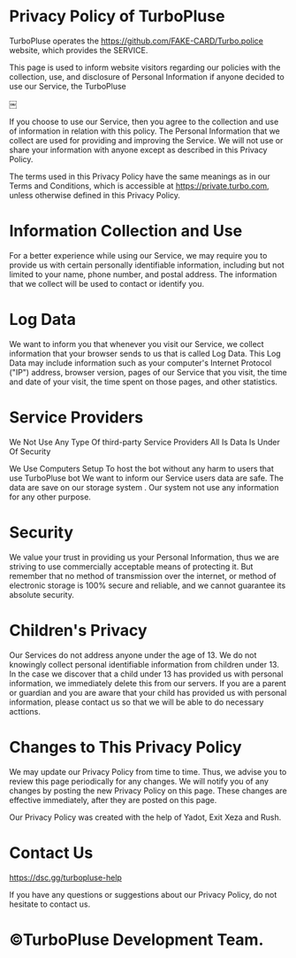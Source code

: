 # Privacy Policy of TurboPluse

TurboPluse operates the https://github.com/FAKE-CARD/Turbo.police website, which provides the SERVICE.

This page is used to inform website visitors regarding our policies with the collection, use, and disclosure of Personal Information if anyone decided to use our Service, the TurboPluse

￼


If you choose to use our Service, then you agree to the collection and use of information in relation with this policy. The Personal Information that we collect are used for providing and improving the Service. We will not use or share your information with anyone except as described in this Privacy Policy.

The terms used in this Privacy Policy have the same meanings as in our Terms and Conditions, which is accessible at https://private.turbo.com, unless otherwise defined in this Privacy Policy.

# Information Collection and Use

For a better experience while using our Service, we may require you to provide us with certain personally identifiable information, including but not limited to your name, phone number, and postal address. The information that we collect will be used to contact or identify you.

# Log Data

We want to inform you that whenever you visit our Service, we collect information that your browser sends to us that is called Log Data. This Log Data may include information such as your computer's Internet Protocol ("IP") address, browser version, pages of our Service that you visit, the time and date of your visit, the time spent on those pages, and other statistics.


# Service Providers

We Not Use Any Type Of third-party Service Providers All Is Data Is Under Of Security

We Use Computers Setup To host the bot without any harm to users that use TurboPluse bot
We want to inform our Service users data are safe. The data are save on our storage system . Our system not use any information for any other purpose.

# Security

We value your trust in providing us your Personal Information, thus we are striving to use commercially acceptable means of protecting it. But remember that no method of transmission over the internet, or method of electronic storage is 100% secure and reliable, and we cannot guarantee its absolute security.

# Children's Privacy 

Our Services do not address anyone under the age of 13. We do not knowingly collect personal identifiable information from children under 13. In the case we discover that a child under 13 has provided us with personal information, we immediately delete this from our servers. If you are a parent or guardian and you are aware that your child has provided us with personal information, please contact us so that we will be able to do necessary acttions.

# Changes to This Privacy Policy

We may update our Privacy Policy from time to time. Thus, we advise you to review this page periodically for any changes. We will notify you of any changes by posting the new Privacy Policy on this page. These changes are effective immediately, after they are posted on this page.

Our Privacy Policy was created with the help of Yadot, Exit Xeza and Rush. 

# Contact Us

https://dsc.gg/turbopluse-help

If you have any questions or suggestions about our Privacy Policy, do not hesitate to contact us.

# ©TurboPluse Development Team. 

